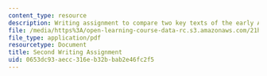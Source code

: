 ```yaml
---
content_type: resource
description: Writing assignment to compare two key texts of the early American republic.
file: /media/https%3A/open-learning-course-data-rc.s3.amazonaws.com/21h-105-american-classics-fall-2002/0653dc93aecc316eb32bbab2e46fc2f5_am_classics_secanment_10_02.pdf
file_type: application/pdf
resourcetype: Document
title: Second Writing Assignment
uid: 0653dc93-aecc-316e-b32b-bab2e46fc2f5
---
```

